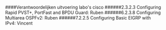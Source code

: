 ####Verantwoordelijken uitvoering labo's cisco
######2.3.2.3 Configuring Rapid PVST+, PortFast and BPDU Guard: 
Ruben
######6.2.3.8 Configuring Multiarea OSPFv2: 
Ruben
######7.2.2.5 Configuring Basic EIGRP with IPv4: 
Vincent
